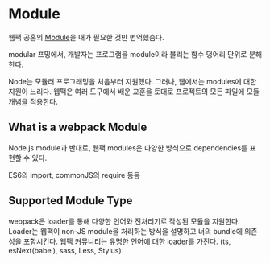 # Module

웹팩 공홈의 [Module](https://webpack.js.org/concepts/modules/)을 내가 필요한 것만 번역했슴다.

modular 프밍에서, 개발자는 프로그램을 module이라 불리는 함수 덩어리 단위로 분해한다.

Node는 모듈러 프로그래밍을 처음부터 지원했다. 그러나, 웹에서는 modules에 대한 지원이 느리다. 웹팩은 여러 도구에서 배운 교훈을 토대로 프로젝트의 모든 파일에 모듈 개념을 적용한다.

## What is a webpack Module

Node.js module과 반대로, 웹팩 modules은 다양한 방식으로 dependencies를 표현할 수 있다.

ES6의 import, commonJS의 require 등등

## Supported Module Type

webpack은 loader를 통해 다양한 언어와 전처리기로 작성된 모듈을 지원한다. Loader는 웹팩이 non-JS module을 처리하는 방식을 설명하고 너의 bundle에 의존성을 포함시킨다. 웹팩 커뮤니티는 유명한 언어에 대한 loader를 가진다.
(ts, esNext(babel), sass, Less, Stylus)
